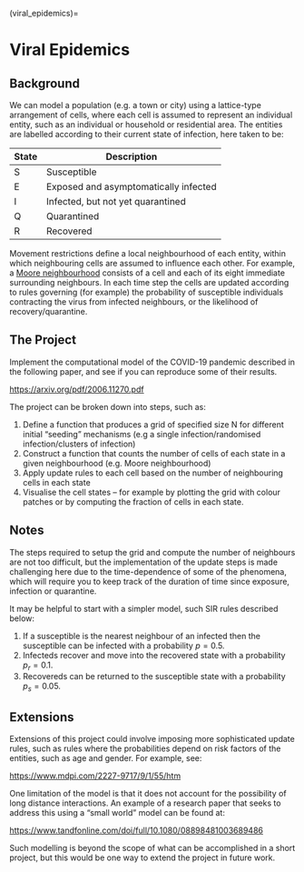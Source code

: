 (viral_epidemics)=
# Viral Epidemics

## Background
 
We can model a population (e.g. a town or city) using a lattice-type arrangement of cells, where each cell is assumed to represent an individual entity, such as an individual or household or residential area. The entities are labelled according to their current state of infection, here taken to be:

|State|Description|
|---|---|
|S|Susceptible|
|E|Exposed and asymptomatically infected|
|I|Infected, but not yet quarantined|
|Q|Quarantined|
|R|Recovered|

Movement restrictions define a local neighbourhood of each entity, within which neighbouring cells are assumed to influence each other. For example, a [Moore neighbourhood](https://en.wikipedia.org/wiki/Moore_neighborhood) consists of a cell and each of its eight immediate surrounding neighbours.
In each time step the cells are updated according to rules governing (for example) the probability of susceptible individuals contracting the virus from infected neighbours, or the likelihood of recovery/quarantine.

## The Project
 
Implement the computational model of the COVID-19 pandemic described in the following paper, and see if you can reproduce some of their results.

https://arxiv.org/pdf/2006.11270.pdf 

The project can be broken down into steps, such as:
1. Define a function that produces a grid of specified size N for different initial “seeding” mechanisms (e.g a single infection/randomised infection/clusters of infection)
2. Construct a function that counts the number of cells of each state in a given neighbourhood (e.g. Moore neighbourhood)
3. Apply update rules to each cell based on the number of neighbouring cells in each state
4. Visualise the cell states – for example by plotting the grid with colour patches or by computing the fraction of cells in each state.

## Notes
 
The steps required to setup the grid and compute the number of neighbours are not too difficult, but the implementation of the update steps is made challenging here due to the time-dependence of some of the phenomena, which will require you to keep track of the duration of time since exposure, infection or quarantine.

It may be helpful to start with a simpler model, such SIR rules described below:
1. If a susceptible is the nearest neighbour of an infected then the susceptible can be infected with a probability $p=0.5$.
2. Infecteds recover and move into the recovered state with a probability $p_r=0.1$. 
3. Recovereds can be returned to the susceptible state with a probability $p_s=0.05$. 

## Extensions
 
Extensions of this project could involve imposing more sophisticated update rules, such as rules where the probabilities depend on risk factors of the entities, such as age and gender. For example, see:

https://www.mdpi.com/2227-9717/9/1/55/htm 

One limitation of the model is that it does not account for the possibility of long distance interactions. An example of a research paper that seeks to address this using a “small world” model can be found at:

https://www.tandfonline.com/doi/full/10.1080/08898481003689486

Such modelling is beyond the scope of what can be accomplished in a short project, but this would be one way to extend the project in future work.
